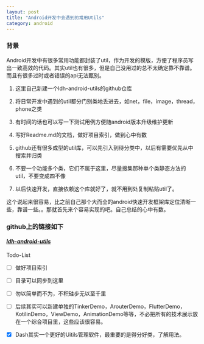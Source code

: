 ```yaml
---
layout: post
title: "Android开发中会遇到的常用Utils"
category: android
---
```


### 背景

Android开发中有很多常用功能都封装了util，作为开发的模版，方便了程序员写出一致高效的代码。其实util也有很多，但是自己没用过的总不太确定靠不靠谱。而且有很多过时或者错误的api无法甄别。

1. 这里自己新建一个ldh-android-utils的github仓库

2. 将日常开发中遇到的util都分门别类地丢进去，如net，file，image，thread，phone之类

3. 有时间的话也可以写一下测试用例方便随android版本升级维护更新

4. 写好Readme.md的文档，做好项目索引，做到心中有数

5. github还有很多成型的util库，可以先引入到待分类中，以后有需要优先从中搜索并归类

6. 不要一个功能多个类，它们不属于这里，尽量搜集那种单个类静态方法的util，不要变成四不像

7. 以后快速开发，直接依赖这个库就好了，就不用到处复制粘贴util了。

这个说起来很容易，比之前自己那个大而全的android快速开发框架库定位清晰一些，靠谱一些。。那就首先来个容易实现的吧。自己总结的心中有数。

### github上的链接如下

#### ***[ldh-android-utils](https://github.com/duanholiy/ldh-android-utils)***

Todo-List
- [ ] 做好项目索引
- [ ] 目录可以同步到这里
- [ ] 勿以简单而不为，不积硅步无以至千里
- [ ] 后续其实可以新建单独的TinkerDemo，ArouterDemo，FlutterDemo，KotilinDemo，ViewDemo，AnimationDemo等等，不必把所有的技术展示放在一个综合项目里，这些应该很容易。
- [x] Dash其实一个更好的Uitils管理软件，最重要的是得分好类，了解用法。

